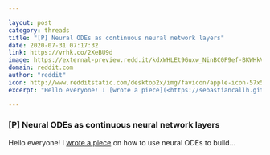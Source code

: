 ```yaml
---

layout: post
category: threads
title: "[P] Neural ODEs as continuous neural network layers"
date: 2020-07-31 07:17:32
link: https://vrhk.co/2XeBU9d
image: https://external-preview.redd.it/kdxWHLEt9Guxw_NinBC0P9ef-BKWHkVicUVKmKL01HM.jpg?width=600&height=314.136125654&auto=webp&crop=600:314.136125654,smart&s=58b213ab31e711f16acff77e15c6c6732e522779
domain: reddit.com
author: "reddit"
icon: http://www.redditstatic.com/desktop2x/img/favicon/apple-icon-57x57.png
excerpt: "Hello everyone! I [wrote a piece](<https://sebastiancallh.github.io/post/neural-ode-continuous-layer/>) on how to use neural ODEs to build..."

---
```


### [P] Neural ODEs as continuous neural network layers

Hello everyone! I [wrote a piece](<https://sebastiancallh.github.io/post/neural-ode-continuous-layer/>) on how to use neural ODEs to build...